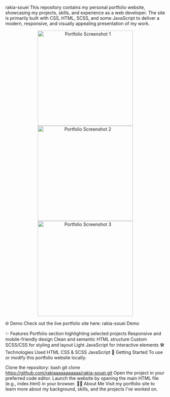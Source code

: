 rakia-souei
This repository contains my personal portfolio website, showcasing my projects, skills, and experience as a web developer. The site is primarily built with CSS, HTML, SCSS, and some JavaScript to deliver a modern, responsive, and visually appealing presentation of my work.

<p align="center"> <a href="https://rakiaaaaaaaaaaa.github.io/rakia-souei/" target="_blank"> <img src="https://github.com/user-attachments/assets/6ba6a23b-26a5-4b5d-89f6-2fa37e082263" width="300" alt="Portfolio Screenshot 1"> <img src="https://github.com/user-attachments/assets/591e0cec-8895-4763-92b5-810a860f64fd" width="300" alt="Portfolio Screenshot 2"> <img src="https://github.com/user-attachments/assets/0ae714f0-5728-4312-a594-13d7cc4e8be2" width="300" alt="Portfolio Screenshot 3"> </a> </p>
🌐 Demo
Check out the live portfolio site here:
rakia-souei Demo

✨ Features
Portfolio section highlighting selected projects
Responsive and mobile-friendly design
Clean and semantic HTML structure
Custom SCSS/CSS for styling and layout
Light JavaScript for interactive elements
🛠️ Technologies Used
HTML
CSS & SCSS
JavaScript
🚀 Getting Started
To use or modify this portfolio website locally:

Clone the repository:
bash
git clone https://github.com/rakiaaaaaaaaaaa/rakia-souei.git
Open the project in your preferred code editor.
Launch the website by opening the main HTML file (e.g., index.html) in your browser.
👩‍💻 About Me
Visit my portfolio site to learn more about my background, skills, and the projects I’ve worked on.
